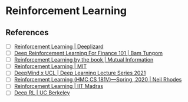 # Reinforcement Learning

## References

- [ ] [Reinforcement Learning | Deeplizard](https://www.youtube.com/playlist?list=PLZbbT5o_s2xoWNVdDudn51XM8lOuZ_Njv)
- [ ] [Deep Reinforcement Learning For Finance 101 | Bam Tungom](https://www.youtube.com/playlist?list=PLteU7T-mAKJseMlYsyU3aEckIfUxfbgqK)
- [ ] [Reinforcement Learning by the book | Mutual Information](https://www.youtube.com/playlist?list=PLzvYlJMoZ02Dxtwe-MmH4nOB5jYlMGBjr)
- [ ] [Reinforcement Learning | MIT](https://www.youtube.com/playlist?list=PLoROMvodv4rOSOPzutgyCTapiGlY2Nd8u)
- [ ] [DeepMind x UCL | Deep Learning Lecture Series 2021](https://www.youtube.com/playlist?list=PLqYmG7hTraZDVH599EItlEWsUOsJbAodm)
- [ ] [Reinforcement Learning (HMC CS 181V)—Spring, 2020 | Neil Rhodes](https://www.youtube.com/playlist?list=PL2Yggtk_pK69evEzfwQHm9ASOCbXPlXPS)
- [ ] [Reinforcement Learning | IIT Madras](https://www.youtube.com/playlist?list=PLZ2ps__7DhBbDiVplM2I9q2XNso1Qfj62)
- [ ] [Deep RL | UC Berkeley](https://www.youtube.com/playlist?list=PL_iWQOsE6TfVYGEGiAOMaOzzv41Jfm_Ps)
